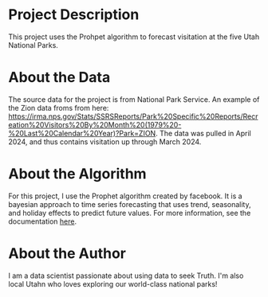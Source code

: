 # Project Description
This project uses the Prohpet algorithm to forecast visitation at the five Utah National Parks. 

# About the Data

The source data for the project is from National Park Service. An example of the Zion data froms from here: https://irma.nps.gov/Stats/SSRSReports/Park%20Specific%20Reports/Recreation%20Visitors%20By%20Month%20(1979%20-%20Last%20Calendar%20Year)?Park=ZION. The data was pulled in April 2024, and thus contains visitation up through March 2024. 

# About the Algorithm

For this project, I use the Prophet algorithm created by facebook. It is a bayesian approach to time series forecasting that uses trend, seasonality, and holiday effects to predict future values. For more information, see the documentation [here](https://facebook.github.io/prophet/).

# About the Author

I am a data scientist passionate about using data to seek Truth. I'm also local Utahn who loves exploring our world-class national parks! 